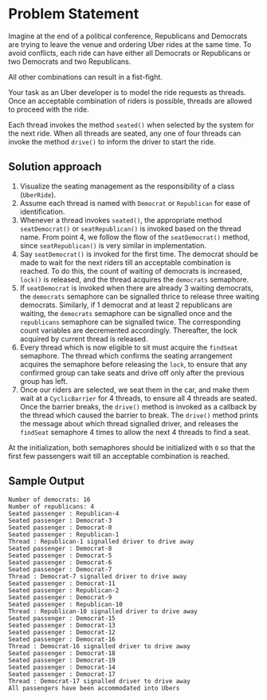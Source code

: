 # Problem Statement
Imagine at the end of a political conference, Republicans and Democrats are trying to leave the venue and ordering Uber 
rides at the same time. To avoid conflicts, each ride can have either all Democrats or Republicans or two Democrats and 
two Republicans.

All other combinations can result in a fist-fight.

Your task as an Uber developer is to model the ride requests as threads. Once an acceptable combination of riders is 
possible, threads are allowed to proceed with the ride.

Each thread invokes the method `seated()` when selected by the system for the next ride. When all threads are seated,
any one of four threads can invoke the method `drive()` to inform the driver to start the ride.

## Solution approach
1. Visualize the seating management as the responsibility of a class (`UberRide`).
2. Assume each thread is named with `Democrat` or `Republican` for ease of identification.
3. Whenever a thread invokes `seated()`, the appropriate method `seatDemocrat()` or `seatRepublican()` is invoked based 
on the thread name. From point 4, we follow the flow of the `seatDemocrat()` method, since `seatRepublican()` is very
similar in implementation.
4. Say `seatDemocrat()` is invoked for the first time. The democrat should be made to wait for the next riders till an 
acceptable combination is reached. To do this, the count of waiting of democrats is increased, `lock()` is released, and
the thread acquires the `democrats` semaphore.
5. If `seatDemocrat` is invoked when there are already 3 waiting democrats, the `democrats` semaphore can be signalled
thrice to release three waiting democrats. Similarly, if 1 democrat and at least 2 republicans are waiting, the
`democrats` semaphore can be signalled once and the `republicans` semaphore can be signalled twice. The corresponding 
count variables are decremented accordingly. Thereafter, the lock acquired by current thread is released.
6. Every thread which is now eligible to sit must acquire the `findSeat` semaphore. The thread which confirms the 
seating arrangement acquires the semaphore before releasing the `lock`, to ensure that any confirmed group can take 
seats and drive off only after the previous group has left.
7. Once our riders are selected, we seat them in the car, and make them wait at a `CyclicBarrier` for 4 threads, to
ensure all 4 threads are seated. Once the barrier breaks, the `drive()` method is invoked as a callback by the thread
which caused the barrier to break. The `drive()` method prints the message about which thread signalled driver, and 
releases the `findSeat` semaphore 4 times to allow the next 4 threads to find a seat.

At the initialization, both semaphores should be initialized with `0` so that the first few passengers wait till an 
acceptable combination is reached.

## Sample Output
```
Number of democrats: 16
Number of republicans: 4
Seated passenger : Republican-4
Seated passenger : Democrat-3
Seated passenger : Democrat-0
Seated passenger : Republican-1
Thread : Republican-1 signalled driver to drive away
Seated passenger : Democrat-8
Seated passenger : Democrat-5
Seated passenger : Democrat-6
Seated passenger : Democrat-7
Thread : Democrat-7 signalled driver to drive away
Seated passenger : Democrat-11
Seated passenger : Republican-2
Seated passenger : Democrat-9
Seated passenger : Republican-10
Thread : Republican-10 signalled driver to drive away
Seated passenger : Democrat-15
Seated passenger : Democrat-13
Seated passenger : Democrat-12
Seated passenger : Democrat-16
Thread : Democrat-16 signalled driver to drive away
Seated passenger : Democrat-18
Seated passenger : Democrat-19
Seated passenger : Democrat-14
Seated passenger : Democrat-17
Thread : Democrat-17 signalled driver to drive away
All passengers have been accommodated into Ubers
```